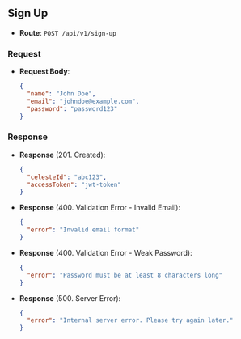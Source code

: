## Sign Up

- **Route**: `POST /api/v1/sign-up`

### Request

- **Request Body**:
  ```json
  {
    "name": "John Doe",
    "email": "johndoe@example.com",
    "password": "password123"
  }
  ```

### Response

- **Response** (201. Created):
  ```json
  {
    "celesteId": "abc123",
    "accessToken": "jwt-token"
  }
  ```
- **Response** (400. Validation Error - Invalid Email):
  ```json
  {
    "error": "Invalid email format"
  }
  ```
- **Response** (400. Validation Error - Weak Password):
  ```json
  {
    "error": "Password must be at least 8 characters long"
  }
  ```
- **Response** (500. Server Error):
  ```json
  {
    "error": "Internal server error. Please try again later."
  }
  ```
